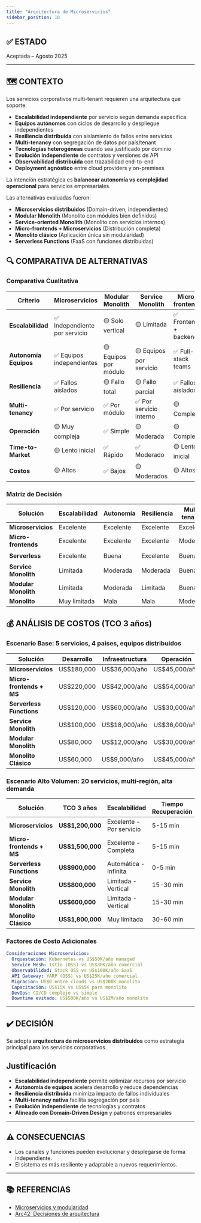 ```yaml
---
title: "Arquitectura de Microservicios"
sidebar_position: 18
---
```


## ✅ ESTADO

Aceptada – Agosto 2025

---

## 🗺️ CONTEXTO

Los servicios corporativos multi-tenant requieren una arquitectura que soporte:

- **Escalabilidad independiente** por servicio según demanda específica
- **Equipos autónomos** con ciclos de desarrollo y despliegue independientes
- **Resiliencia distribuida** con aislamiento de fallos entre servicios
- **Multi-tenancy** con segregación de datos por país/tenant
- **Tecnologías heterogéneas** cuando sea justificado por dominio
- **Evolución independiente** de contratos y versiones de API
- **Observabilidad distribuida** con trazabilidad end-to-end
- **Deployment agnóstico** entre cloud providers y on-premises

La intención estratégica es **balancear autonomía vs complejidad operacional** para servicios empresariales.

Las alternativas evaluadas fueron:

- **Microservicios distribuidos** (Domain-driven, independientes)
- **Modular Monolith** (Monolito con módulos bien definidos)
- **Service-oriented Monolith** (Monolito con servicios internos)
- **Micro-frontends + Microservicios** (Distribución completa)
- **Monolito clásico** (Aplicación única sin modularidad)
- **Serverless Functions** (FaaS con funciones distribuidas)

## 🔍 COMPARATIVA DE ALTERNATIVAS

### Comparativa Cualitativa

| Criterio | Microservicios | Modular Monolith | Service Monolith | Micro-frontends | Monolito | Serverless |
|----------|----------------|------------------|------------------|-----------------|----------|------------|
| **Escalabilidad** | ✅ Independiente por servicio | 🟡 Solo vertical | 🟡 Limitada | ✅ Frontend + backend | ❌ Muy limitada | ✅ Automática |
| **Autonomía Equipos** | ✅ Equipos independientes | 🟡 Equipos por módulo | 🟡 Equipos por servicio | ✅ Full-stack teams | ❌ Equipo monolítico | ✅ Equipos por función |
| **Resiliencia** | ✅ Fallos aislados | 🟡 Fallo total | 🟡 Fallo parcial | ✅ Fallos aislados | ❌ Fallo total | ✅ Fallos aislados |
| **Multi-tenancy** | ✅ Por servicio | ✅ Por módulo | ✅ Por servicio interno | 🟡 Complejo | 🟡 A nivel app | ✅ Por función |
| **Operación** | 🟡 Muy compleja | ✅ Simple | 🟡 Moderada | 🟡 Compleja | ✅ Muy simple | 🟡 Gestionada |
| **Time-to-Market** | 🟡 Lento inicial | ✅ Rápido | ✅ Moderado | 🟡 Lento inicial | ✅ Muy rápido | ✅ Rápido |
| **Costos** | 🟡 Altos | ✅ Bajos | 🟡 Moderados | 🟡 Altos | ✅ Muy bajos | 🟡 Variables |

### Matriz de Decisión

| Solución | Escalabilidad | Autonomía | Resiliencia | Multi-tenancy | Recomendación |
|----------|---------------|-------------|-------------|---------------|---------------|
| **Microservicios** | Excelente | Excelente | Excelente | Excelente | ✅ **Seleccionada** |
| **Micro-frontends** | Excelente | Excelente | Excelente | Moderada | 🟡 Alternativa |
| **Serverless** | Excelente | Buena | Excelente | Buena | 🟡 Considerada |
| **Service Monolith** | Limitada | Moderada | Moderada | Buena | 🟡 Considerada |
| **Modular Monolith** | Limitada | Moderada | Limitada | Buena | ❌ Descartada |
| **Monolito** | Muy limitada | Mala | Mala | Moderada | ❌ Descartada |

## 💰 ANÁLISIS DE COSTOS (TCO 3 años)

### Escenario Base: 5 servicios, 4 países, equipos distribuidos

| Solución | Desarrollo | Infraestructura | Operación | TCO 3 años |
|----------|------------|-----------------|-----------|------------|
| **Microservicios** | US$180,000 | US$36,000/año | US$45,000/año | **US$423,000** |
| **Micro-frontends + MS** | US$220,000 | US$42,000/año | US$54,000/año | **US$508,000** |
| **Serverless Functions** | US$120,000 | US$60,000/año | US$30,000/año | **US$390,000** |
| **Service Monolith** | US$100,000 | US$18,000/año | US$36,000/año | **US$262,000** |
| **Modular Monolith** | US$80,000 | US$12,000/año | US$30,000/año | **US$206,000** |
| **Monolito Clásico** | US$60,000 | US$9,000/año | US$45,000/año | **US$222,000** |

### Escenario Alto Volumen: 20 servicios, multi-región, alta demanda

| Solución | TCO 3 años | Escalabilidad | Tiempo Recuperación |
|----------|------------|---------------|---------------------|
| **Microservicios** | **US$1,200,000** | Excelente - Por servicio | 5-15 min |
| **Micro-frontends + MS** | **US$1,500,000** | Excelente - Completa | 5-15 min |
| **Serverless Functions** | **US$900,000** | Automática - Infinita | 0-5 min |
| **Service Monolith** | **US$800,000** | Limitada - Vertical | 15-30 min |
| **Modular Monolith** | **US$600,000** | Limitada - Vertical | 15-30 min |
| **Monolito Clásico** | **US$1,800,000** | Muy limitada | 30-60 min |

### Factores de Costo Adicionales

```yaml
Consideraciones Microservicios:
  Orquestación: Kubernetes vs US$50K/año managed
  Service Mesh: Istio (OSS) vs US$30K/año comercial
  Observabilidad: Stack OSS vs US$100K/año SaaS
  API Gateway: YARP (OSS) vs US$25K/año comercial
  Migración: US$0 entre clouds vs US$200K monolito
  Capacitación: US$15K vs US$5K para monolito
  DevOps: CI/CD complejo vs simple
  Downtime evitado: US$500K/año vs US$2M/año monolito
```

---

## ✔️ DECISIÓN

Se adopta **arquitectura de microservicios distribuidos** como estrategia principal para los servicios corporativos.

## Justificación

- **Escalabilidad independiente** permite optimizar recursos por servicio
- **Autonomía de equipos** acelera desarrollo y reduce dependencias
- **Resiliencia distribuida** minimiza impacto de fallos individuales
- **Multi-tenancy nativa** facilita segregación por país
- **Evolución independiente** de tecnologías y contratos
- **Alineado con Domain-Driven Design** y patrones empresariales

---

## ⚠️ CONSECUENCIAS

- Los canales y funciones pueden evolucionar y desplegarse de forma independiente.
- El sistema es más resiliente y adaptable a nuevos requerimientos.

---

## 📚 REFERENCIAS

- [Microservicios y modularidad](https://martinfowler.com/articles/microservices.html)
- [Arc42: Decisiones de arquitectura](https://arc42.org/decision/)
